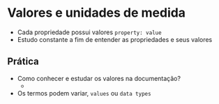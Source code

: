 # Valores e unidades de medida

* Cada propriedade possui valores `property: value`
* Estudo constante a fim de entender as propriedades e seus valores

## Prática

* Como conhecer e estudar os valores na documentação?
    * <color> <length>
* Os termos podem variar, `values` ou `data types`